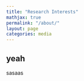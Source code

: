 ```yaml
---
title: "Research Interests"
mathjax: true
permalink: "/about/"
layout: page
categories: media
---
```



## yeah
sasaas
